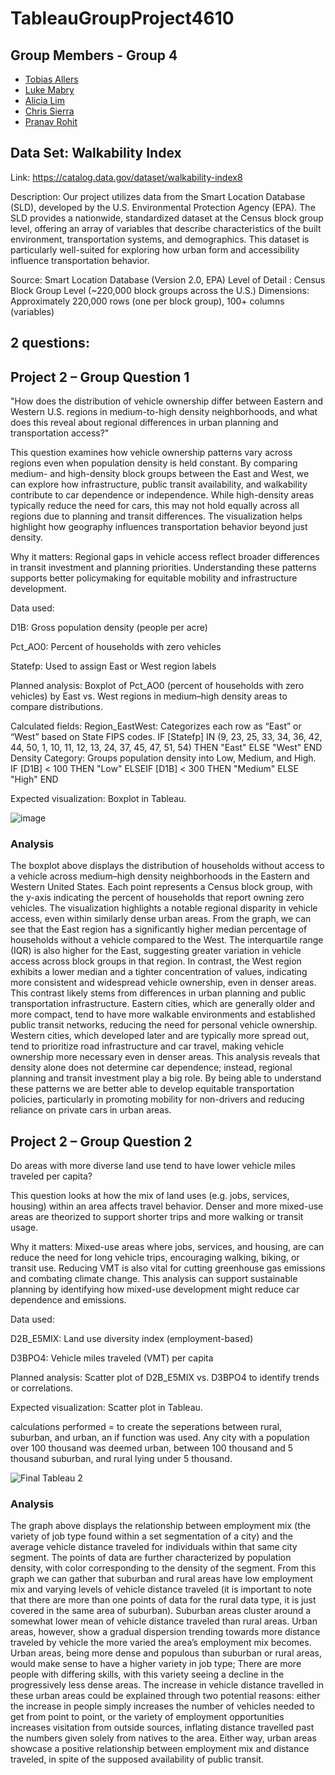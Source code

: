 # TableauGroupProject4610

## Group Members - Group 4
- [Tobias Allers](https://github.com/tka29934/MIST-4610-project-2)
- [Luke Mabry](https://github.com/Luke111033/TableauGroupProject4610/blob/main/README.md)
- [Alicia Lim](https://github.com/alicianlim/Project-2-4610)
- [Chris Sierra](https://github.com/Chrissi3rraa/4610-Project-2)
- [Pranav Rohit]()

## Data Set: Walkability Index
Link: https://catalog.data.gov/dataset/walkability-index8

Description: 
Our project utilizes data from the Smart Location Database (SLD), developed by the U.S. Environmental Protection Agency (EPA). The SLD provides a nationwide, standardized dataset at the Census block group level, offering an array of variables that describe characteristics of the built environment, transportation systems, and demographics. This dataset is particularly well-suited for exploring how urban form and accessibility influence transportation behavior.

Source: Smart Location Database (Version 2.0, EPA)
Level of Detail : Census Block Group Level (~220,000 block groups across the U.S.)
Dimensions: Approximately 220,000 rows (one per block group), 100+ columns (variables)

## 2 questions:
## Project 2 – Group Question 1
"How does the distribution of vehicle ownership differ between Eastern and Western U.S. regions in medium-to-high density neighborhoods, and what does this reveal about regional differences in urban planning and transportation access?"

This question examines how vehicle ownership patterns vary across regions even when population density is held constant. By comparing medium- and high-density block groups between the East and West, we can explore how infrastructure, public transit availability, and walkability contribute to car dependence or independence. While high-density areas typically reduce the need for cars, this may not hold equally across all regions due to planning and transit differences. The visualization helps highlight how geography influences transportation behavior beyond just density.

Why it matters: Regional gaps in vehicle access reflect broader differences in transit investment and planning priorities. Understanding these patterns supports better policymaking for equitable mobility and infrastructure development.

Data used:

D1B: Gross population density (people per acre)

Pct_AO0: Percent of households with zero vehicles

Statefp: Used to assign East or West region labels

Planned analysis: Boxplot of Pct_AO0 (percent of households with zero vehicles) by East vs. West regions in medium–high density areas to compare distributions.

Calculated fields:
Region_EastWest: Categorizes each row as “East” or “West” based on State FIPS codes.
IF [Statefp] IN (9, 23, 25, 33, 34, 36, 42, 44, 50, 1, 10, 11, 12, 13, 24, 37, 45, 47, 51, 54)
THEN "East"
ELSE "West"
END
Density Category: Groups population density into Low, Medium, and High.
IF [D1B] < 100 THEN "Low"
ELSEIF [D1B] < 300 THEN "Medium"
ELSE "High"
END

Expected visualization: Boxplot in Tableau.

![image](https://github.com/user-attachments/assets/e8bde08c-6994-4ba9-860e-4c6b118295a3)

### Analysis

The boxplot above displays the distribution of households without access to a vehicle across medium–high density neighborhoods in the Eastern and Western United States. Each point represents a Census block group, with the y-axis indicating the percent of households that report owning zero vehicles. The visualization highlights a notable regional disparity in vehicle access, even within similarly dense urban areas. From the graph, we can see that the East region has a significantly higher median percentage of households without a vehicle compared to the West. The interquartile range (IQR) is also higher for the East, suggesting greater variation in vehicle access across block groups in that region. In contrast, the West region exhibits a lower median and a tighter concentration of values, indicating more consistent and widespread vehicle ownership, even in denser areas. This contrast likely stems from differences in urban planning and public transportation infrastructure. Eastern cities, which are generally older and more compact, tend to have more walkable environments and established public transit networks, reducing the need for personal vehicle ownership. Western cities, which developed later and are typically more spread out, tend to prioritize road infrastructure and car travel, making vehicle ownership more necessary even in denser areas. This analysis reveals that density alone does not determine car dependence; instead, regional planning and transit investment play a big role. By being able to understand these patterns we are better able to develop equitable transportation policies, particularly in promoting mobility for non-drivers and reducing reliance on private cars in urban areas.

## Project 2 – Group Question 2
Do areas with more diverse land use tend to have lower vehicle miles traveled per capita?

This question looks at how the mix of land uses (e.g. jobs, services, housing) within an area affects travel behavior. Denser and more mixed-use areas are theorized to support shorter trips and more walking or transit usage.

Why it matters: Mixed-use areas where jobs, services, and housing, are can reduce the need for long vehicle trips, encouraging walking, biking, or transit use. Reducing VMT is also vital for cutting greenhouse gas emissions and combating climate change. This analysis can support sustainable planning by identifying how mixed-use development might reduce car dependence and emissions.

Data used:

D2B_E5MIX: Land use diversity index (employment-based)

D3BPO4: Vehicle miles traveled (VMT) per capita

Planned analysis: Scatter plot of D2B_E5MIX vs. D3BPO4 to identify trends or correlations.

Expected visualization: Scatter plot in Tableau.

calculations performed = to create the seperations between rural, suburban, and urban, an if function was used. Any city with a population over 100 thousand was deemed urban, between 100 thousand and 5 thousand suburban, and rural lying under 5 thousand.

![Final Tableau 2](https://github.com/user-attachments/assets/7d0bdf8e-fee6-4cdc-809c-0bae4e285a2a)


### Analysis

The graph above displays the relationship between employment mix (the variety of job type found within a set segmentation of a city) and the average vehicle distance traveled for individuals within that same city segment. The points of data are further characterized by population density, with color corresponding to the density of the segment. From this graph we can gather that suburban and rural areas have low employment mix and varying levels of vehicle distance traveled (it is important to note that there are more than one points of data for the rural data type, it is just covered in the same area of suburban). Suburban areas cluster around a somewhat lower mean of vehicle distance traveled than rural areas. Urban areas, however, show a gradual dispersion trending towards more distance traveled by vehicle the more varied the area’s employment mix becomes. Urban areas, being more dense and populous than suburban or rural areas, would make sense to have a higher variety in job type; There are more people with differing skills, with this variety seeing a decline in the progressively less dense areas. The increase in vehicle distance travelled in these urban areas could be explained through two potential reasons: either the increase in people simply increases the number of vehicles needed to get from point to point, or the variety of employment opportunities increases visitation from outside sources, inflating distance travelled past the numbers given solely from natives to the area. Either way, urban areas showcase a positive relationship between employment mix and distance traveled, in spite of the supposed availability of public transit.




